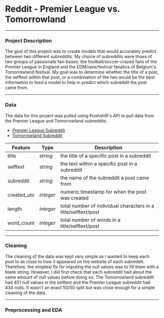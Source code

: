 # Reddit - Premier League vs. Tomorrowland

---

### Project Description

The goal of this project was to create models that would accurately predict between two different subreddits.  My choice of subreddits were thoes of two groups of passionate fan-bases: the football/soccer-crazed fans of the Premier League in England and the EDM/rave/festival fanatics of Belgium's Tomorrowland festival.  My goal was to determine whether the title of a post, the selftext within that post, or a combination of the two would be the best information to feed a model to help in predict which subreddit the post came from.

---

### Data

The data for this project was pulled using Pushshift's API to pull data from the Premier League and Tomorrowland subreddits.

* [Premier League Subreddit](https://www.reddit.com/r/PremierLeague/)
* [Tomorrowland Subreddit](https://www.reddit.com/r/Tomorrowland/)

|Feature|Type|Description|
|---|---|---|
|title|*string*|the title of a specific post in a subreddit|
|selftext|*string*|the text within a specific post in a subreddit|
|subreddit|*string*|the name of the subreddit a post came from|
|created_utc|*integer*|numeric timestamp for when the post was created|
|length|*integer*|total number of individual characters in a title/selftext/post|
|word_count|*integer*|total number of words in a title/selftext/post|

---

### Cleaning

The cleaning of the data was kept very simple as I wanted to keep each post to as close to how it appeared on the website of each subreddit.  Therefore, the simplest fix for imputing the null values was to fill them with a blank string.  However, I did first check that each subreddit had about the same amount of null values before doing so.  The Tomorrowland subreddit had 451 null values in the selftext and the Premier League subreddit had 434 nulls.  It wasn't an exact 50/50 split but was close enough for a simple cleaning of the data.

---

### Preprocessing and EDA